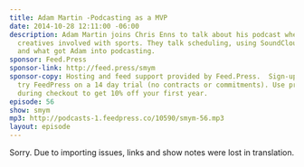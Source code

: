 ```yaml
---
title: Adam Martin -Podcasting as a MVP
date: 2014-10-28 12:11:00 -06:00
description: Adam Martin joins Chris Enns to talk about his podcast where he interviews
  creatives involved with sports. They talk scheduling, using SoundCloud, debate sponsorship
  and what got Adam into podcasting.
sponsor: Feed.Press
sponsor-link: http://feed.press/smym
sponsor-copy: Hosting and feed support provided by Feed.Press.  Sign-up today and
  try FeedPress on a 14 day trial (no contracts or commitments). Use promo code "smym"
  during checkout to get 10% off your first year.
episode: 56
show: smym
mp3: http://podcasts-1.feedpress.co/10590/smym-56.mp3
layout: episode
---
```


Sorry. Due to importing issues, links and show notes were lost in translation.
